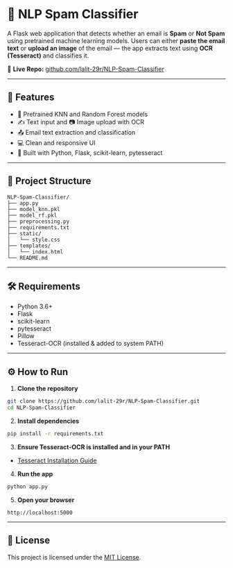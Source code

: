 # 📧 NLP Spam Classifier

A Flask web application that detects whether an email is **Spam** or **Not Spam** using pretrained machine learning models. Users can either **paste the email text** or **upload an image** of the email — the app extracts text using **OCR (Tesseract)** and classifies it.

🔗 **Live Repo:** [github.com/lalit-29r/NLP-Spam-Classifier](https://github.com/lalit-29r/NLP-Spam-Classifier)

---

## 🚀 Features

- 🧠 Pretrained KNN and Random Forest models
- ✍️ Text input and 📷 Image upload with OCR
- 📤 Email text extraction and classification
- 💻 Clean and responsive UI
- 🐍 Built with Python, Flask, scikit-learn, pytesseract

---

## 📂 Project Structure

```
NLP-Spam-Classifier/
├── app.py
├── model_knn.pkl
├── model_rf.pkl
├── preprocessing.py
├── requirements.txt
├── static/
│   └── style.css
├── templates/
│   └── index.html
└── README.md
```

---

## 🛠 Requirements

- Python 3.6+
- Flask
- scikit-learn
- pytesseract
- Pillow
- Tesseract-OCR (installed & added to system PATH)

---

## ⚙️ How to Run

1. **Clone the repository**
```bash
git clone https://github.com/lalit-29r/NLP-Spam-Classifier.git
cd NLP-Spam-Classifier
```

2. **Install dependencies**
```bash
pip install -r requirements.txt
```

3. **Ensure Tesseract-OCR is installed and in your PATH**
- [Tesseract Installation Guide](https://github.com/tesseract-ocr/tesseract)

4. **Run the app**
```bash
python app.py
```

5. **Open your browser**
```
http://localhost:5000
```

---

## 📜 License

This project is licensed under the [MIT License](LICENSE).
